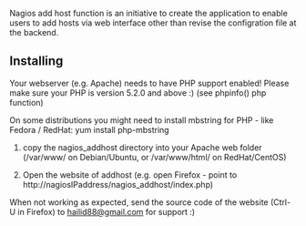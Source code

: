 Nagios add host function is an initiative to create the application to enable users to add hosts via web interface other than revise the configration file at the backend. 


Installing
----------

Your webserver (e.g. Apache) needs to have PHP support enabled!
Please make sure your PHP is version 5.2.0 and above :) (see phpinfo() php function)

On some distributions you might need to install mbstring for PHP - like Fedora / RedHat:
yum install php-mbstring

1) copy the nagios_addhost directory into your Apache web folder
   (/var/www/ on Debian/Ubuntu, or /var/www/html/ on RedHat/CentOS)

2) Open the website of addhost (e.g. open Firefox - point to http://nagiosIPaddress/nagios_addhost/index.php)

When not working as expected, send the source code of the website (Ctrl-U in Firefox) to hailid88@gmail.com for support :) 


